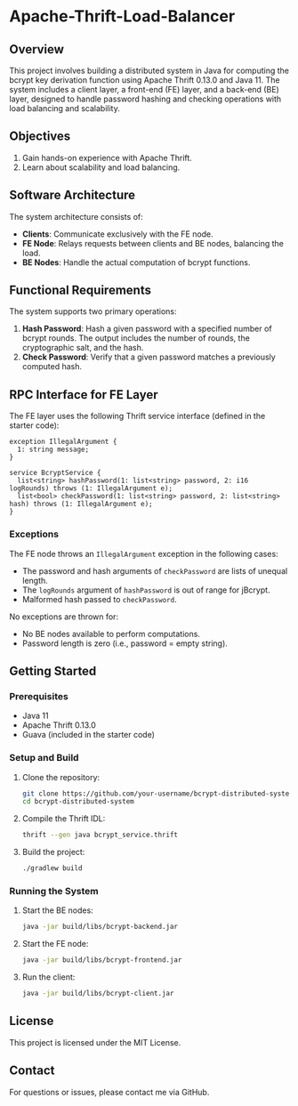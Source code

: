 
# Apache-Thrift-Load-Balancer


## Overview
This project involves building a distributed system in Java for computing the bcrypt key derivation function using Apache Thrift 0.13.0 and Java 11. The system includes a client layer, a front-end (FE) layer, and a back-end (BE) layer, designed to handle password hashing and checking operations with load balancing and scalability.

## Objectives
1. Gain hands-on experience with Apache Thrift.
2. Learn about scalability and load balancing.

## Software Architecture
The system architecture consists of:
- **Clients**: Communicate exclusively with the FE node.
- **FE Node**: Relays requests between clients and BE nodes, balancing the load.
- **BE Nodes**: Handle the actual computation of bcrypt functions.

## Functional Requirements
The system supports two primary operations:
1. **Hash Password**: Hash a given password with a specified number of bcrypt rounds. The output includes the number of rounds, the cryptographic salt, and the hash.
2. **Check Password**: Verify that a given password matches a previously computed hash.

## RPC Interface for FE Layer
The FE layer uses the following Thrift service interface (defined in the starter code):

```thrift
exception IllegalArgument {
  1: string message;
}

service BcryptService {
  list<string> hashPassword(1: list<string> password, 2: i16 logRounds) throws (1: IllegalArgument e);
  list<bool> checkPassword(1: list<string> password, 2: list<string> hash) throws (1: IllegalArgument e);
}
```

### Exceptions
The FE node throws an `IllegalArgument` exception in the following cases:
- The password and hash arguments of `checkPassword` are lists of unequal length.
- The `logRounds` argument of `hashPassword` is out of range for jBcrypt.
- Malformed hash passed to `checkPassword`.

No exceptions are thrown for:
- No BE nodes available to perform computations.
- Password length is zero (i.e., password = empty string).

## Getting Started

### Prerequisites
- Java 11
- Apache Thrift 0.13.0
- Guava (included in the starter code)

### Setup and Build
1. Clone the repository:
   ```bash
   git clone https://github.com/your-username/bcrypt-distributed-system.git
   cd bcrypt-distributed-system
   ```

2. Compile the Thrift IDL:
   ```bash
   thrift --gen java bcrypt_service.thrift
   ```

3. Build the project:
   ```bash
   ./gradlew build
   ```

### Running the System
1. Start the BE nodes:
   ```bash
   java -jar build/libs/bcrypt-backend.jar
   ```

2. Start the FE node:
   ```bash
   java -jar build/libs/bcrypt-frontend.jar
   ```

3. Run the client:
   ```bash
   java -jar build/libs/bcrypt-client.jar
   ```

## License
This project is licensed under the MIT License.

## Contact
For questions or issues, please contact me via GitHub.

